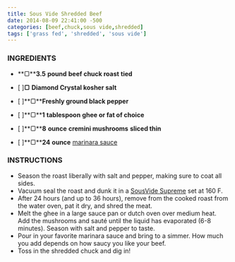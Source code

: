 ```yaml
---
title: Sous Vide Shredded Beef
date: 2014-08-09 22:41:00 -500
categories: [beef,chuck,sous vide,shredded]
tags: ['grass fed', 'shredded', 'sous vide']
---
```

### INGREDIENTS

* **▢****3.5** **pound** **beef chuck roast** **tied**

* [ ]**▢** **Diamond Crystal kosher salt**
* [ ]**▢****Freshly ground black pepper**
* [ ]**▢****1** **tablespoon** **ghee or fat of choice**
* [ ]**▢****8** **ounce** **cremini mushrooms** **sliced thin**
* [ ]**▢****24** **ounce** [marinara sauce](https://amzn.to/3zlSIeN)

### INSTRUCTIONS

* Season the roast liberally with salt and pepper, making sure to coat all sides.
* Vacuum seal the roast and dunk it in a [SousVide Supreme](https://www.amazon.com/gp/product/B003AYZIB4?ie=UTF8&tag=nnpkitchentools-20&linkCode=xm2&camp=1789&creativeASIN=B003AYZIB4) set at 160 F.
* After 24 hours (and up to 36 hours), remove from the cooked roast from the water oven, pat it dry, and shred the meat.
* Melt the ghee in a large sauce pan or dutch oven over medium heat. Add the mushrooms and sauté until the liquid has evaporated (6-8 minutes). Season with salt and pepper to taste.
* Pour in your favorite marinara sauce and bring to a simmer. How much you add depends on how saucy you like your beef.
* Toss in the shredded chuck and dig in!
